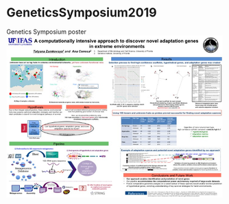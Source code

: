 # GeneticsSymposium2019
Genetics Symposium poster
![poster image](https://raw.githubusercontent.com/tatyanazam/GeneticsSymposium2019/master/Slide1.jpg)
